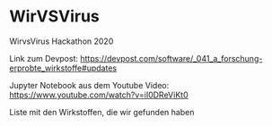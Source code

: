 # WirVSVirus
WirvsVirus Hackathon 2020

Link zum Devpost: https://devpost.com/software/_041_a_forschung-erprobte_wirkstoffe#updates

Jupyter Notebook aus dem Youtube Video: https://www.youtube.com/watch?v=iI0DReViKt0 

Liste mit den Wirkstoffen, die wir gefunden haben
